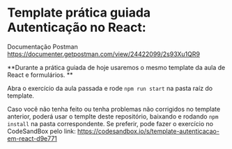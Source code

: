 # Template prática guiada Autenticação no React:

Documentação Postman https://documenter.getpostman.com/view/24422099/2s93Xu1QR9

**Durante a prática guiada de hoje usaremos o mesmo template da aula de React e formulários.
**

Abra o exercício da aula passada e rode `npm run start` na pasta raíz do template.

Caso você não tenha feito ou tenha problemas não corrigidos no template anterior, poderá usar o templte deste repositório, baixando e rodando `npm install` na pasta correspondente. Se preferir, pode fazer o exercício no CodeSandBox pelo link: https://codesandbox.io/s/template-autenticacao-em-react-d9e771
